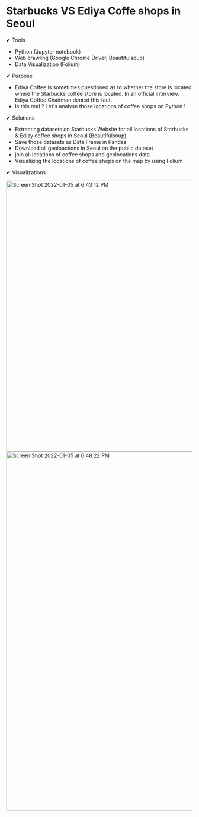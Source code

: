 # Starbucks VS Ediya Coffe shops in Seoul

✔ Tools
- Python (Jupyter notebook)
- Web crawling (Google Chrome Driver, Beautifulsoup)
- Data Visualization (Folium)

✔ Purpose
- Ediya Coffee is sometimes questioned as to whether the store is located where the Starbucks coffee store is located. 
  In an official interview, Ediya Coffee Chairman denied this fact.
- Is this real ? Let's analyse those locations of coffee shops on Python !

✔ Solutions
- Extracting datasets on Starbucks Website for all locations of Starbucks & Ediay coffee shops in Seoul (Beautifulsoup)
- Save those datasets as Data Frame in Pandas
- Download all geoloactions in Seoul on the public dataset 
- join all locations of coffee shops and geolocations data
- Visualizing the locations of coffee shops on the map by using Folium

✔ Visualizations

<img width="729" alt="Screen Shot 2022-01-05 at 6 43 12 PM" src="https://user-images.githubusercontent.com/39496126/148212604-82ac7d1f-8f71-4355-95d8-535e5e8279a4.png">

<img width="967" alt="Screen Shot 2022-01-05 at 6 48 22 PM" src="https://user-images.githubusercontent.com/39496126/148213003-8f6afeb2-c667-45d6-af8f-f9c914cdb57f.png">

